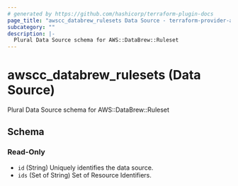 ```yaml
---
# generated by https://github.com/hashicorp/terraform-plugin-docs
page_title: "awscc_databrew_rulesets Data Source - terraform-provider-awscc"
subcategory: ""
description: |-
  Plural Data Source schema for AWS::DataBrew::Ruleset
---
```


# awscc_databrew_rulesets (Data Source)

Plural Data Source schema for AWS::DataBrew::Ruleset



<!-- schema generated by tfplugindocs -->
## Schema

### Read-Only

- `id` (String) Uniquely identifies the data source.
- `ids` (Set of String) Set of Resource Identifiers.


